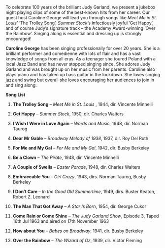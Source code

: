 


To celebrate 100 years of the brilliant Judy Garland, we present a jukebox night playing clips of some of the best-known hits from her career. Our guest host Caroline George will lead you through songs like _Meet Me in St. Louis’_ ‘The Trolley Song’, _Summer_ _Stock_’s infectiously joyful ‘Get Happy’, and of course Judy’s signature track – the Academy Award-winning ‘Over the Rainbow’. Singing along is essential and dressing up is strongly encouraged!

**Caroline George** has been singing professionally for over 20 years. She is a brilliant performer and comedienne with lots of flair and has a vast knowledge of songs from all eras. As a teenager she toured Poland with a local Jazz Band and has never stopped singing since. She adores Judy Garland and was brought up on her music from her parents. Caroline also plays piano and has taken up bass guitar in the lockdown. She loves singing jazz and swing but overall she loves encouraging her audiences to join in and sing along.

**Song List**

1. **The Trolley Song** – _Meet Me in St. Louis_ , 1944, dir. Vincente Minnelli

2. **Get Happy** – _Summer Stock_, 1950, dir. Charles Walters

3. **I Wish I Were in Love Again** – _Words and Music_, 1948, dir. Norman Taurog

4. **Dear Mr Gable** – _Broadway Melody of 1938_, 1937, dir. Roy Del Ruth

5. **For Me and My Gal** – _For Me and My Gal_, 1942, dir. Busby Berkeley

6. **Be a Clown** – _The Pirate_, 1948, dir. Vincente Minnelli

7. **A Couple of Swells** – _Easter Parade_, 1948, dir. Charles Walters

8. **Embraceable You** – _Girl Crazy_, 1943, dirs. Norman Taurog, Busby Berkeley

9. **I Don’t Care** – _In the Good Old Summertime_, 1949, dirs. Buster Keaton, Robert Z. Leonard

10. **The Man That Got Away** – _A Star Is Born_, 1954, dir. George Cukor

11. **Come Rain or Come Shine** – _The Judy Garland Show_, Episode 3, Taped 16th Jul 1963 and aired on 17th November 1963

12. **How about You** – _Babes on Broadway_, 1941, dir. Busby Berkeley

13. **Over the Rainbow** – _The Wizard of Oz_, 1939, dir. Victor Fleming
<!--stackedit_data:
eyJoaXN0b3J5IjpbLTExNzM4MDYxMDNdfQ==
-->